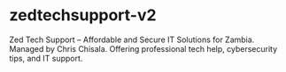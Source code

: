 # zedtechsupport-v2
Zed Tech Support – Affordable and Secure IT Solutions for Zambia. Managed by Chris Chisala. Offering professional tech help, cybersecurity tips, and IT support.
